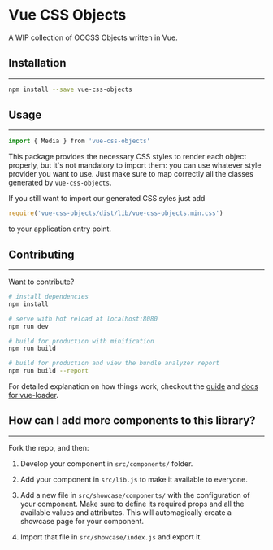 # Vue CSS Objects

A WIP collection of OOCSS Objects written in Vue.

## Installation
---------------
``` bash
npm install --save vue-css-objects
```

## Usage
---------------
``` javascript
import { Media } from 'vue-css-objects'
```

This package provides the necessary CSS styles to render each object properly,
but it's not mandatory to import them: you can use whatever style provider
you want to use. Just make sure to map correctly all the classes generated by `vue-css-objects`.

If you still want to import our generated CSS syles just add

``` javascript
require('vue-css-objects/dist/lib/vue-css-objects.min.css')
```

to your application entry point.


## Contributing
---------------

Want to contribute?

``` bash
# install dependencies
npm install

# serve with hot reload at localhost:8080
npm run dev

# build for production with minification
npm run build

# build for production and view the bundle analyzer report
npm run build --report
```

For detailed explanation on how things work, checkout the [guide](http://vuejs-templates.github.io/webpack/) and [docs for vue-loader](http://vuejs.github.io/vue-loader).


## How can I add more components to this library?
---------------

Fork the repo, and then:

1. Develop your component in `src/components/` folder.

2. Add your component in `src/lib.js` to make it available to everyone.

3. Add a new file in `src/showcase/components/` with the configuration of your component.
Make sure to define its required props and all the available values and attributes.
This will automagically create a showcase page for your component.

4. Import that file in `src/showcase/index.js` and export it.


